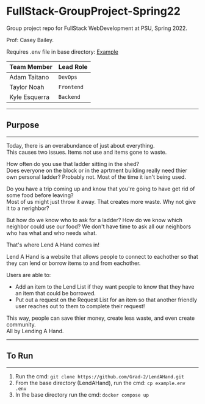 # FullStack-GroupProject-Spring22
Group project repo for FullStack WebDevelopment at PSU, Spring 2022. 

Prof: Casey Bailey.

Requires .env file in base directory: [Example](https://github.com/Grad-2/LendAHand/blob/main/example.env)

| Team Member   | Lead Role   | 
| ------------- | ----------- | 
| Adam Taitano  | `DevOps`    |
| Taylor Noah   | `Frontend`  |
| Kyle Esquerra | `Backend`   | 


---
## Purpose
---
Today, there is an overabundance of just about everything.  
This causes two issues. Items not use and items gone to waste.  

How often do you use that ladder sitting in the shed?  
Does everyone on the block or in the aprtment building really need thier own personal ladder? Probably not. Most of the time it isn't being used.  

Do you have a trip coming up and know that you're going to have get rid of some food before leaving?  
Most of us might just throw it away. That creates more waste. Why not give it to a nerighbor?  

But how do we know who to ask for a ladder? How do we know which neighbor could use our food? We don't have time to ask all our neighbors who has what and who needs what.  

That's where Lend A Hand comes in!  

Lend A Hand is a website that allows people to connect to eachother so that they can lend or borrow items to and from eachother.  

Users are able to:
 - Add an item to the Lend List if they want people to know that they have an item  that could be borrowed. 
 - Put out a request on the Request List for an item so that another friendly user reaches out to them to complete their request!

This way, people can save thier money, create less waste, and even create community.  
All by Lending A Hand.


---
## To Run
---
1) Run the cmd: `git clone https://github.com/Grad-2/LendAHand.git`  
2) From the base directory (LendAHand), run the cmd: `cp example.env .env`
4) In the base directory run the cmd: `docker compose up`